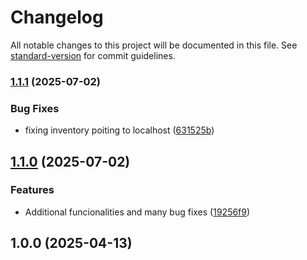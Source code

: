 # Changelog

All notable changes to this project will be documented in this file. See [standard-version](https://github.com/conventional-changelog/standard-version) for commit guidelines.

### [1.1.1](https://github.com/reimlima/server_ansiblify/compare/v1.1.0...v1.1.1) (2025-07-02)


### Bug Fixes

* fixing inventory poiting to localhost ([631525b](https://github.com/reimlima/server_ansiblify/commit/631525b1264c82c9106e04fee5c3fa87e3fddbf9))

## [1.1.0](https://github.com/reimlima/server_ansiblify/compare/v1.0.0...v1.1.0) (2025-07-02)


### Features

* Additional funcionalities and many bug fixes ([19256f9](https://github.com/reimlima/server_ansiblify/commit/19256f95a39e1619f4fb49269600739016fa299c))

## 1.0.0 (2025-04-13)
